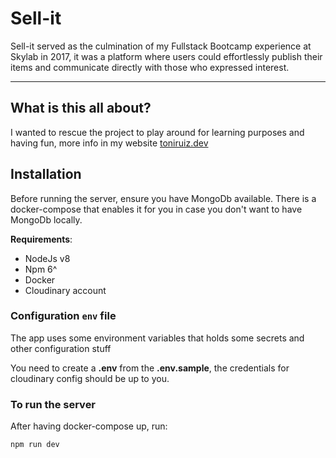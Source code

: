 # Sell-it

Sell-it served as the culmination of my Fullstack Bootcamp experience at Skylab in 2017, it was a platform where users could effortlessly publish their items and communicate directly with those who expressed interest.

---

## What is this all about?

I wanted to rescue the project to play around for learning purposes and having fun, more info in my website [toniruiz.dev](https://www.toniruiz.dev)

## Installation

Before running the server, ensure you have MongoDb available. There is a docker-compose that enables it for you in case you don't want to have MongoDb locally.

**Requirements**:

- NodeJs v8
- Npm 6^
- Docker
- Cloudinary account

### Configuration `env` file

The app uses some environment variables that holds some secrets and other configuration stuff

You need to create a **.env** from the **.env.sample**, the credentials for cloudinary config should be up to you.

### To run the server

After having docker-compose up, run:

```bash
npm run dev
```
